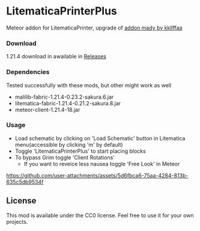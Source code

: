 # LitematicaPrinterPlus

Meteor addon for LitematicaPrinter, upgrade of [addon mady by kkllffaa](https://github.com/kkllffaa/meteor-litematica-printer)

### Download

1.21.4 download in awailable in [Releases](https://github.com/DortyTheGreat/LitematicaPrinterPlus/releases/tag/1.21.4a)

### Dependencies

Tested successfully with these mods, but other might work as well

- malilib-fabric-1.21.4-0.23.2-sakura.6.jar
- litematica-fabric-1.21.4-0.21.2-sakura.8.jar
- meteor-client-1.21.4-18.jar

### Usage

- Load schematic by clicking on 'Load Schematic' button in Litematica menu(accessible by clicking 'm' by default) 
- Toggle 'LitematicaPrinterPlus' to start placing blocks 
- To bypass Grim toggle 'Client Rotations'
    - If you want to reveice less nausea toggle 'Free Look' in Meteor

https://github.com/user-attachments/assets/5d6fbca6-75aa-4284-813b-635c5db9534f

## License

This mod is available under the CC0 license. Feel free to use it for your own projects.

